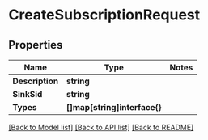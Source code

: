 # CreateSubscriptionRequest

## Properties
Name | Type | Notes
------------ | ------------- | -------------
**Description** | **string** | 
**SinkSid** | **string** | 
**Types** | **[]map[string]interface{}** | 

[[Back to Model list]](../README.md#documentation-for-models) [[Back to API list]](../README.md#documentation-for-api-endpoints) [[Back to README]](../README.md)


